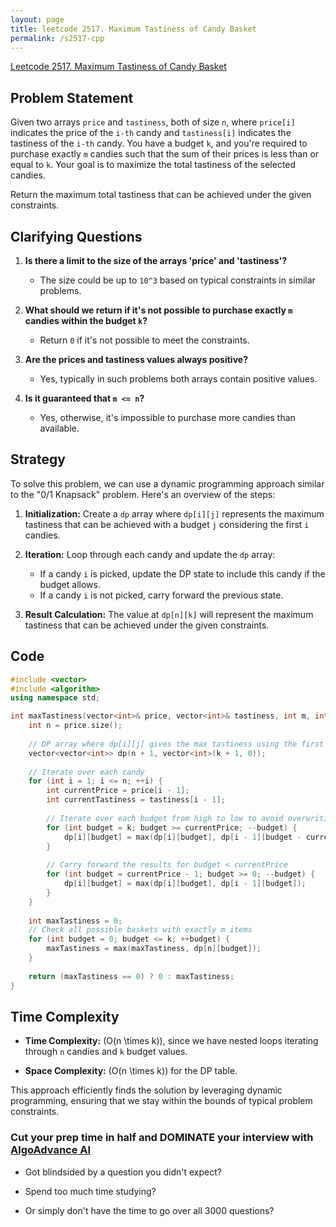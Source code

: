 ```yaml
---
layout: page
title: leetcode 2517. Maximum Tastiness of Candy Basket
permalink: /s2517-cpp
---
```

[Leetcode 2517. Maximum Tastiness of Candy Basket](https://algoadvance.github.io/algoadvance/l2517)
## Problem Statement
Given two arrays `price` and `tastiness`, both of size `n`, where `price[i]` indicates the price of the `i-th` candy and `tastiness[i]` indicates the tastiness of the `i-th` candy. You have a budget `k`, and you're required to purchase exactly `m` candies such that the sum of their prices is less than or equal to `k`. Your goal is to maximize the total tastiness of the selected candies.

Return the maximum total tastiness that can be achieved under the given constraints.

## Clarifying Questions

1. **Is there a limit to the size of the arrays 'price' and 'tastiness'?**
   - The size could be up to `10^3` based on typical constraints in similar problems.

2. **What should we return if it's not possible to purchase exactly `m` candies within the budget `k`?**
   - Return `0` if it's not possible to meet the constraints.

3. **Are the prices and tastiness values always positive?**
   - Yes, typically in such problems both arrays contain positive values.

4. **Is it guaranteed that `m <= n`?**
   - Yes, otherwise, it's impossible to purchase more candies than available.

## Strategy

To solve this problem, we can use a dynamic programming approach similar to the "0/1 Knapsack" problem. Here's an overview of the steps:

1. **Initialization:** Create a `dp` array where `dp[i][j]` represents the maximum tastiness that can be achieved with a budget `j` considering the first `i` candies.

2. **Iteration:** Loop through each candy and update the `dp` array:
   - If a candy `i` is picked, update the DP state to include this candy if the budget allows.
   - If a candy `i` is not picked, carry forward the previous state.

3. **Result Calculation:** The value at `dp[n][k]` will represent the maximum tastiness that can be achieved under the given constraints.

## Code

```cpp
#include <vector>
#include <algorithm>
using namespace std;

int maxTastiness(vector<int>& price, vector<int>& tastiness, int m, int k) {
    int n = price.size();
    
    // DP array where dp[i][j] gives the max tastiness using the first i items with budget j
    vector<vector<int>> dp(n + 1, vector<int>(k + 1, 0));
    
    // Iterate over each candy
    for (int i = 1; i <= n; ++i) {
        int currentPrice = price[i - 1];
        int currentTastiness = tastiness[i - 1];
        
        // Iterate over each budget from high to low to avoid overwriting results
        for (int budget = k; budget >= currentPrice; --budget) {
            dp[i][budget] = max(dp[i][budget], dp[i - 1][budget - currentPrice] + currentTastiness);
        }
        
        // Carry forward the results for budget < currentPrice
        for (int budget = currentPrice - 1; budget >= 0; --budget) {
            dp[i][budget] = max(dp[i][budget], dp[i - 1][budget]);
        }
    }
    
    int maxTastiness = 0;
    // Check all possible baskets with exactly m items
    for (int budget = 0; budget <= k; ++budget) {
        maxTastiness = max(maxTastiness, dp[n][budget]);
    }
    
    return (maxTastiness == 0) ? 0 : maxTastiness;
}
```

## Time Complexity

- **Time Complexity:** \(O(n \times k)\), since we have nested loops iterating through `n` candies and `k` budget values.

- **Space Complexity:** \(O(n \times k)\) for the DP table.

This approach efficiently finds the solution by leveraging dynamic programming, ensuring that we stay within the bounds of typical problem constraints.


### Cut your prep time in half and DOMINATE your interview with [AlgoAdvance AI](https://algoAdvance.com)

- Got blindsided by a question you didn't expect?

- Spend too much time studying?

- Or simply don't have the time to go over all 3000 questions?

